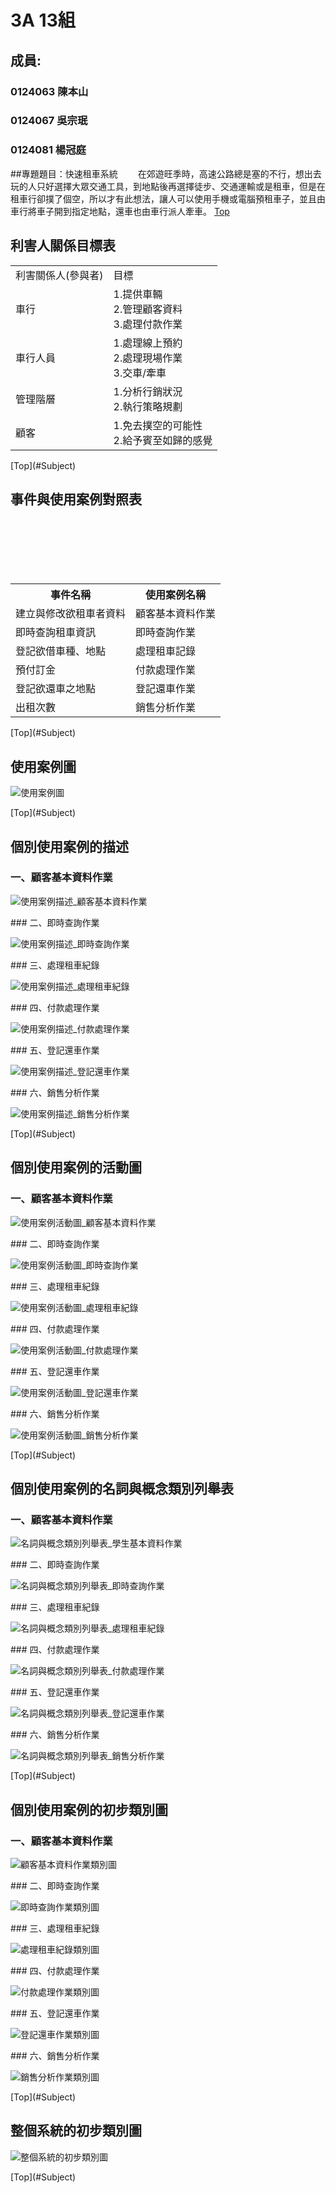 # 3A 13組
## 成員: 

### 0124063 陳本山
### 0124067 吳宗珉
### 0124081 楊冠庭

##<a name="Subject"/>專題題目：快速租車系統
　　在郊遊旺季時，高速公路總是塞的不行，想出去玩的人只好選擇大眾交通工具，到地點後再選擇徒步、交通運輸或是租車，但是在租車行卻撲了個空，所以才有此想法，讓人可以使用手機或電腦預租車子，並且由車行將車子開到指定地點，還車也由車行派人牽車。
[Top](#Subject)
　　
## 利害人關係目標表

<table border="0">
  <tr>
    <td>利害關係人(參與者)</td>
    <td>目標</td>
  </tr>
  
  <tr>
    <td>車行</td>
    <td>
      1.提供車輛<br>
      2.管理顧客資料<br>
      3.處理付款作業</td>
  </tr>
  
  <tr>
    <td>車行人員</td>
    <td>
      1.處理線上預約<br>
      2.處理現場作業<br>
      3.交車/牽車</td>
  </tr>
  <tr>
    <td>管理階層  </td>
    <td>
      1.分析行銷狀況<br>
      2.執行策略規劃</td>
  </tr>
  <tr>
    <td>顧客</td>
    <td>
      1.免去撲空的可能性<br>
      2.給予賓至如歸的感覺</td>
  </tr>
</table>
[Top](#Subject)

## 事件與使用案例對照表

<table border="0">
　<tr>
　  <th>事件名稱</th>
　  <th>使用案例名稱</th>
　</tr>
　
　<tr>
　  <td>建立與修改欲租車者資料</td>
　  <td>顧客基本資料作業</td>
  </tr>
  
　<tr>
　  <td>即時查詢租車資訊</td>
　  <td>即時查詢作業</td>
　</tr>
　
　<tr>
　  <td>登記欲借車種、地點</td>
　  <td>處理租車記錄</td>
　</tr>
　
　<tr>
　  <td>預付訂金</td>
　  <td>付款處理作業</td>
　</tr>
　
　<tr>
　  <td>登記欲還車之地點</td>
　  <td>登記還車作業</te>
　</tr>
　
　<tr>
　  <td>出租次數</td>
　  <td>銷售分析作業</td>
　</tr>
</table>
[Top](#Subject)

## 使用案例圖

<p><img src="http://i.imgur.com/O9rLpQz.png" title="使用案例圖" /></p>
[Top](#Subject)

## 個別使用案例的描述

### 一、顧客基本資料作業
<p><img src="http://i.imgur.com/nBPoLzv.png" title="使用案例描述_顧客基本資料作業" /></p>
### 二、即時查詢作業
<p><img src="http://i.imgur.com/x8kHrNs.png" title="使用案例描述_即時查詢作業" /></p>
### 三、處理租車紀錄
<p><img src="http://i.imgur.com/X3njtTM.png" title="使用案例描述_處理租車紀錄" /></p>
### 四、付款處理作業
<p><img src="http://i.imgur.com/QYAJFcu.png" title="使用案例描述_付款處理作業" /></p>
### 五、登記還車作業
<p><img src="http://i.imgur.com/QmDY9NO.png" title="使用案例描述_登記還車作業" /></p>
### 六、銷售分析作業
<p><img src="http://i.imgur.com/bTQTnKY.png" title="使用案例描述_銷售分析作業" /></p>
[Top](#Subject)

## 個別使用案例的活動圖

### 一、顧客基本資料作業
<p><img src="http://i.imgur.com/5qsatD5.jpg" title="使用案例活動圖_顧客基本資料作業" /></p>
### 二、即時查詢作業
<p><img src="http://i.imgur.com/vYAmnzV.jpg" title="使用案例活動圖_即時查詢作業" /></p>
### 三、處理租車紀錄
<p><img src="http://i.imgur.com/4alxJ0M.jpg" title="使用案例活動圖_處理租車紀錄" /></p>
### 四、付款處理作業
<p><img src="http://i.imgur.com/wyMNQWv.jpg" title="使用案例活動圖_付款處理作業" /></p>
### 五、登記還車作業
<p><img src="http://i.imgur.com/WqY0U78.jpg" title="使用案例活動圖_登記還車作業" /></p>
### 六、銷售分析作業
<p><img src="http://i.imgur.com/zujNPCo.jpg" title="使用案例活動圖_銷售分析作業" /></p>
[Top](#Subject)

## 個別使用案例的名詞與概念類別列舉表

### 一、顧客基本資料作業
<p><img src="http://i.imgur.com/nvl4B6p.png" title="名詞與概念類別列舉表_學生基本資料作業" /></p>
### 二、即時查詢作業
<p><img src="http://i.imgur.com/9Xgy9dO.png" title="名詞與概念類別列舉表_即時查詢作業" /></p>
### 三、處理租車紀錄
<p><img src="http://i.imgur.com/d7oFb9P.png" title="名詞與概念類別列舉表_處理租車紀錄" /></p>
### 四、付款處理作業
<p><img src="http://i.imgur.com/6pfTS0q.png" title="名詞與概念類別列舉表_付款處理作業" /></p>
### 五、登記還車作業
<p><img src="http://i.imgur.com/CRzKy7O.png" title="名詞與概念類別列舉表_登記還車作業" /></p>
### 六、銷售分析作業
<p><img src="http://i.imgur.com/3YoKwxs.png" title="名詞與概念類別列舉表_銷售分析作業" /></p>
[Top](#Subject)

## 個別使用案例的初步類別圖

### 一、顧客基本資料作業
<p><img src="http://i.imgur.com/aEvxclp.png" title="顧客基本資料作業類別圖" /></p>
### 二、即時查詢作業
<p><img src="http://i.imgur.com/AQGaKHg.png" title="即時查詢作業類別圖" /></p>
### 三、處理租車紀錄
<p><img src="http://i.imgur.com/FRuFEEj.png" title="處理租車紀錄類別圖" /></p>
### 四、付款處理作業
<p><img src="http://i.imgur.com/pCKVCGv.png" title="付款處理作業類別圖" /></p>
### 五、登記還車作業
<p><img src="http://i.imgur.com/XlctJmZ.png" title="登記還車作業類別圖" /></p>
### 六、銷售分析作業
<p><img src="http://i.imgur.com/PYDp0Wa.png" title="銷售分析作業類別圖" /></p>
[Top](#Subject)

## 整個系統的初步類別圖

<p><img src="http://i.imgur.com/1tjZFnC.png" title="整個系統的初步類別圖" /></p>
[Top](#Subject)

